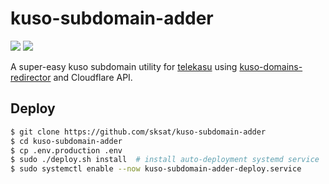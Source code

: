 # kuso-subdomain-adder

![](https://github.com/sksat/kuso-subdomain-adder/actions/workflows/build-image.yml/badge.svg?branch=master)
![](https://github.com/sksat/kuso-subdomain-adder/actions/workflows/ci.yml/badge.svg?branch=develop)

A super-easy kuso subdomain utility for [telekasu](https://teleka.su) using [kuso-domains-redirector](https://github.com/KOBA789/kuso-domains-redirector) and Cloudflare API.

## Deploy

```sh
$ git clone https://github.com/sksat/kuso-subdomain-adder
$ cd kuso-subdomain-adder
$ cp .env.production .env
$ sudo ./deploy.sh install  # install auto-deployment systemd service
$ sudo systemctl enable --now kuso-subdomain-adder-deploy.service
```

